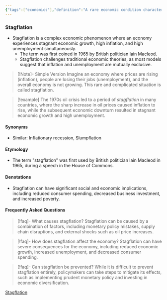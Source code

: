 ```yaml
---
{"tags":["economics"],"definition":"A rare economic condition characterized by a combination of stagnant economic growth, high inflation, and high unemployment.","publish":true,"PassFrontmatter":true}
---
```


### Stagflation
- Stagflation is a complex economic phenomenon where an economy experiences stagnant economic growth, high inflation, and high unemployment simultaneously.
  - The term was first coined in 1965 by British politician Iain Macleod.
  - Stagflation challenges traditional economic theories, as most models suggest that inflation and unemployment are mutually exclusive.

> [!Note]- Simple Version
> Imagine an economy where prices are rising (inflation), people are losing their jobs (unemployment), and the overall economy is not growing. This rare and complicated situation is called stagflation.

> [!example]
> The 1970s oil crisis led to a period of *stagflation* in many countries, where the sharp increase in oil prices caused inflation to rise, while the subsequent economic downturn resulted in stagnant economic growth and high unemployment.

#### **Synonyms**
- Similar: Inflationary recession, Slumpflation

#### **Etymology**
- The term "stagflation" was first used by British politician Iain Macleod in 1965, during a speech in the House of Commons.

#### **Denotations**
- Stagflation can have significant social and economic implications, including reduced consumer spending, decreased business investment, and increased poverty.

#### Frequently Asked Questions

> [!faq]- What causes stagflation?
> Stagflation can be caused by a combination of factors, including monetary policy mistakes, supply chain disruptions, and external shocks such as oil price increases.

> [!faq]- How does stagflation affect the economy?
> Stagflation can have severe consequences for the economy, including reduced economic growth, increased unemployment, and decreased consumer spending.

> [!faq]- Can stagflation be prevented?
> While it is difficult to prevent stagflation entirely, policymakers can take steps to mitigate its effects, such as implementing prudent monetary policy and investing in economic diversification.

[Stagflation](https://en.wikipedia.org/wiki/Stagflation)